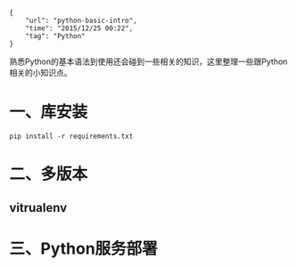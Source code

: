 ```
{
    "url": "python-basic-intro",
    "time": "2015/12/25 00:22",
    "tag": "Python"
}
```

熟悉Python的基本语法到使用还会碰到一些相关的知识，这里整理一些跟Python相关的小知识点。

# 一、库安装

```
pip install -r requirements.txt
```

# 二、多版本

## vitrualenv


# 三、Python服务部署